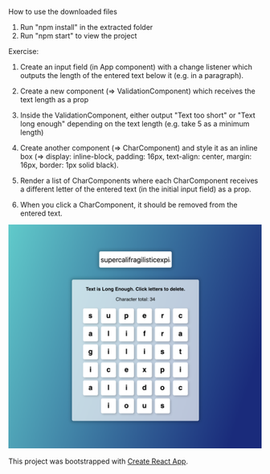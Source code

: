 How to use the downloaded files

1) Run "npm install" in the extracted folder
2) Run "npm start" to view the project

Exercise:

1) Create an input field (in App component) with a change listener which outputs the length of the entered text below it (e.g. in a paragraph).

2) Create a new component (=> ValidationComponent) which receives the text length as a prop

3) Inside the ValidationComponent, either output "Text too short" or "Text long enough" depending on the text length (e.g. take 5 as a minimum length)

4) Create another component (=> CharComponent) and style it as an inline box (=> display: inline-block, padding: 16px, text-align: center, margin: 16px, border: 1px solid black).

5) Render a list of CharComponents where each CharComponent receives a different letter of the entered text (in the initial input field) as a prop.

6) When you click a CharComponent, it should be removed from the entered text.

![Screenshot](images/screenshot.png)

This project was bootstrapped with [Create React App](https://github.com/facebookincubator/create-react-app).
